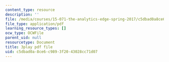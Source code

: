 ```yaml
---
content_type: resource
description: ''
file: /media/courses/15-071-the-analytics-edge-spring-2017/c5dbad0a8ce6c9893f2043028cc71d07_JGetImYLis.pdf
file_type: application/pdf
learning_resource_types: []
ocw_type: OCWFile
parent_uid: null
resourcetype: Document
title: 3play pdf file
uid: c5dbad0a-8ce6-c989-3f20-43028cc71d07
---
```

